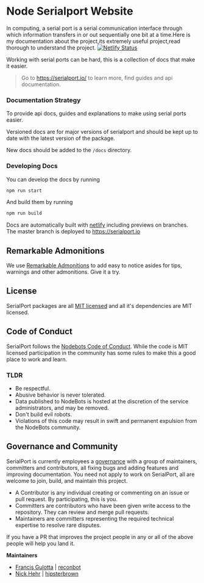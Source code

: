 # Node Serialport Website
In computing, a serial port is a serial communication interface through which information transfers in or out sequentially one bit at a time.Here is my documentation about the project,its extremely useful project,read thorough to understand the project.
[![Netlify Status](https://api.netlify.com/api/v1/badges/8a75bc09-2cea-4b0b-80ed-cb16b2fa2c9c/deploy-status)](https://app.netlify.com/sites/serene-wescoff-3305e5/deploys)

Working with serial ports can be hard, this is a collection of docs that make it easier.

> Go to https://serialport.io/ to learn more, find guides and api documentation.

### Documentation Strategy
To provide api docs, guides and explanations to make using serial ports easier.

Versioned docs are for major versions of serialport and should be kept up to date with the latest version of the package.

New docs should be added to the `/docs` directory.

### Developing Docs

You can develop the docs by running

```bash
npm run start
```

And build them by running
```bash
npm run build
```

Docs are automatically built with [netlify](https://www.netlify.com/pricing/) including previews on branches. The master branch is deployed to https://serialport.io

## Remarkable Admonitions
We use [Remarkable Admonitions](https://github.com/favoloso/remarkable-admonitions) to add easy to notice asides for tips, warnings and other admonitions. Give it a try.

## License
SerialPort packages are all [MIT licensed](LICENSE) and all it's dependencies are MIT licensed.

## Code of Conduct
SerialPort follows the [Nodebots Code of Conduct](http://nodebots.io/conduct.html). While the code is MIT licensed participation in the community has some rules to make this a good place to work and learn.

### TLDR
- Be respectful.
- Abusive behavior is never tolerated.
- Data published to NodeBots is hosted at the discretion of the service administrators, and may be removed.
- Don't build evil robots.
- Violations of this code may result in swift and permanent expulsion from the NodeBots community.

## Governance and Community

SerialPort is currently employees a [governance](https://medium.com/the-node-js-collection/healthy-open-source-967fa8be7951) with a group of maintainers, committers and contributors, all fixing bugs and adding features and improving documentation. You need not apply to work on SerialPort, all are welcome to join, build, and maintain this project.

- A Contributor is any individual creating or commenting on an issue or pull request. By participating, this is you.
- Committers are contributors who have been given write access to the repository. They can review and merge pull requests.
- Maintainers are committers representing the required technical expertise to resolve rare disputes.

If you have a PR that improves the project people in any or all of the above people will help you land it.

**Maintainers**

- [Francis Gulotta](https://twitter.com/reconbot) | [reconbot](https://github.com/reconbot)
- [Nick Hehr](https://twitter.com/hipsterbrown) | [hipsterbrown](https://github.com/hipsterbrown)

